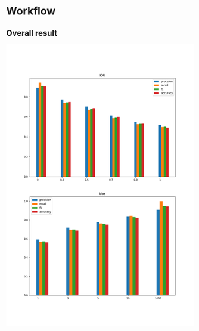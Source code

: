 # Workflow

## Overall result
<img src="https://github.com/zzzzdh/Workflow/blob/master/image/all_result.png">
